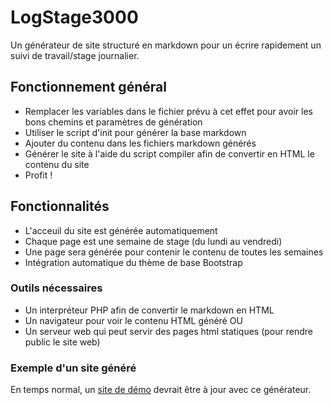 LogStage3000
============

Un générateur de site structuré en markdown pour un écrire rapidement un suivi de travail/stage journalier.

## Fonctionnement général
* Remplacer les variables dans le fichier prévu à cet effet pour avoir les bons chemins et paramètres de génération
* Utiliser le script d'init pour générer la base markdown
* Ajouter du contenu dans les fichiers markdown générés
* Générer le site à l'aide du script compiler afin de convertir en HTML le contenu du site
* Profit !

## Fonctionnalités 
* L'acceuil du site est générée automatiquement
* Chaque page est une semaine de stage (du lundi au vendredi)
* Une page sera générée pour contenir le contenu de toutes les semaines
* Intégration automatique du thème de base Bootstrap

### Outils nécessaires
* Un interpréteur PHP afin de convertir le markdown en HTML
* Un navigateur pour voir le contenu HTML généré OU
* Un serveur web qui peut servir des pages html statiques (pour rendre public le site web)


### Exemple d'un site généré
En temps normal, un [site de démo](http://stages.montmoinfo.org) devrait être à jour avec ce générateur. 
